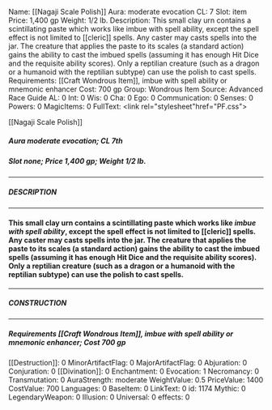 Name: [[Nagaji Scale Polish]]
Aura: moderate evocation
CL: 7
Slot: item
Price: 1,400 gp
Weight: 1/2 lb.
Description: This small clay urn contains a scintillating paste which works like imbue with spell ability, except the spell effect is not limited to [[cleric]] spells. Any caster may casts spells into the jar. The creature that applies the paste to its scales (a standard action) gains the ability to cast the imbued spells (assuming it has enough Hit Dice and the requisite ability scores). Only a reptilian creature (such as a dragon or a humanoid with the reptilian subtype) can use the polish to cast spells.
Requirements: [[Craft Wondrous Item]], imbue with spell ability or mnemonic enhancer
Cost: 700 gp
Group: Wondrous Item
Source: Advanced Race Guide
AL: 0
Int: 0
Wis: 0
Cha: 0
Ego: 0
Communication: 0
Senses: 0
Powers: 0
MagicItems: 0
FullText: <link rel="stylesheet"href="PF.css"><div class="heading"><p class="alignleft">[[Nagaji Scale Polish]]</p><div style="clear: both;"></div></div><div><h5><b>Aura </b>moderate evocation; <b>CL </b>7th</h5><h5><b>Slot </b>none; <b>Price </b>1,400 gp; <b>Weight </b>1/2 lb.</h5></div><hr/><div><h5><b>DESCRIPTION</b></h5></div><hr/><div><h4><p>This small clay urn contains a scintillating paste which works like <i>imbue with spell ability</i>, except the spell effect is not limited to [[cleric]] spells. Any caster may casts spells into the jar. The creature that applies the paste to its scales (a standard action) gains the ability to cast the imbued spells (assuming it has enough Hit Dice and the requisite ability scores). Only a reptilian creature (such as a dragon or a humanoid with the reptilian subtype) can use the polish to cast spells.</p></h4></div><hr/><div><h5><b>CONSTRUCTION</b></h5></div><hr/><div><h5><b>Requirements </b>[[Craft Wondrous Item]], <i>imbue with spell ability or mnemonic enhancer</i>; <b>Cost </b>700 gp</h5></div>
[[Destruction]]: 0
MinorArtifactFlag: 0
MajorArtifactFlag: 0
Abjuration: 0
Conjuration: 0
[[Divination]]: 0
Enchantment: 0
Evocation: 1
Necromancy: 0
Transmutation: 0
AuraStrength: moderate
WeightValue: 0.5
PriceValue: 1400
CostValue: 700
Languages: 0
BaseItem: 0
LinkText: 0
id: 1174
Mythic: 0
LegendaryWeapon: 0
Illusion: 0
Universal: 0
effects: 0
